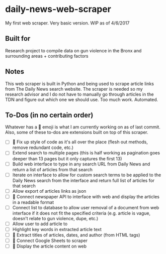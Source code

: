# daily-news-web-scraper
My first web scraper. Very basic version. WIP as of 4/6/2017

## Built for

Research project to compile data on gun violence in the Bronx and surrounding areas + contributing factors

## Notes

This web scraper is built in Python and being used to scrape article links from The Daily News search website. The scraper is needed so my research advisor and I do not have to manually go through articles in the TDN and figure out which one we should use. Too much work. Automated.

## To-Dos (in no certain order)

Whatever has a :construction: emoji is what I am currently working on as of last commit. Also, some of these to-dos are extensions built on top of this scraper.

- [ ] :construction: Fix up style of code as it's all over the place (flesh out methods, remove redundant code, etc.)
- [ ] Extend search to multiple pages (this is half working as pagination goes deeper than 13 pages but it only captures the first 13)
- [ ] Build web interface to type in any search URL from Daily News and return a list of articles from that search
- [ ] Iterate on interface to allow for custom search terms to be applied to the Daily News search from the interface and return full list of articles for that search
- [ ] Allow export of articles links as json
- [ ] :construction: Connect newspaper API to interface with web and display the articles in a readable format
- [ ] Connect list to database to allow user removal of a document from web interface if it does not fit the specified criteria (e.g. article is vague, doesn't relate to gun violence, dupe, etc.)
- [ ] Allow user to add article to 
- [ ] Highlight key words in extracted article text
- [ ] :construction: Extract titles of articles, dates, and author (from HTML tags)
- [ ] :construction: Connect Google Sheets to scraper
- [ ] :construction: Display the article content on web
